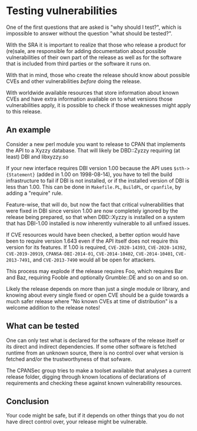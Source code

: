 # Testing vulnerabilities

One of the first questions that are asked is "why should I test?", which is
impossible to answer without the question "what should be tested?".

With the SRA it is important to realize that those who release a product for
(re)sale, are responsible for adding documentation about possible
vulnerabilities of their own part of the release as well as for the software
that is included from third parties or the software it runs on.

With that in mind, those who create the release should know about possible
CVEs and other vulnerabilities *before* doing the release.

With worldwide available resources that store information about known CVEs
and have extra information available on to what versions those vulnerabilities
apply, it is possible to check if those weaknesses might apply to this release.

## An example

Consider a new perl module you want to release to CPAN that implements the
API to a Xyzzy database. That will likely be DBD::Zyzzy requiring (at least)
DBI and libxyzzy.so

If your new interface requires DBI version 1.00 because the API uses
`$sth->{Statement}` (added in 1.00 on 1998-08-14), you have to tell the
build infrastructure to fail if DBI is not installed, or if the installed
version of DBI is less than 1.00. This can be done in `Makefile.PL`, `BuildPL`,
or `cpanfile`, by adding a "require" rule.

Feature-wise, that will do, but now the fact that critical vulnerabilities
that were fixed in DBI since version 1.00 are now completely ignored by the
release being prepared, so that when DBD::Xyzzy is installed on a system that
has DBI-1.00 installed is now inherently vulnerable to all unfixed issues.

If CVE resources would have been checked, a better option would have been to
require version 1.643 even if the API itself does not require this version for
its features. If 1.00 is required, `CVE-2020-14393`, `CVE-2020-14392`,
`CVE-2019-20919`, `CPANSA-DBI-2014-01`, `CVE-2014-10402`, `CVE-2014-10401`,
`CVE-2013-7491`, and `CVE-2013-7490` would all be open for attackers.

This process may explode if the release requires Foo, which requires Bar and
Baz, requiring Fooble and optionally Grumble::DE and so on and so on.

Likely the release depends on more than just a single module or library, and
knowing about every single fixed or open CVE should be a guide towards a much
safer release where "No known CVEs at time of distribution" is a welcome
addition to the release notes!

## What can be tested

One can only test what is declared for the software of the release itself or
its direct and indirect dependencies. If some other software is fetched runtime
from an unknown source, there is no control over what version is fetched and/or
the trustworthyness of that sofware.

The CPANSec group tries to make a toolset available that analyses a current
release folder, digging through known locations of declarations of requirements
and checking these against known vulnerability resources.

## Conclusion

Your code might be safe, but if it depends on other things that you do not have
direct control over, your release might be vulnerable.
